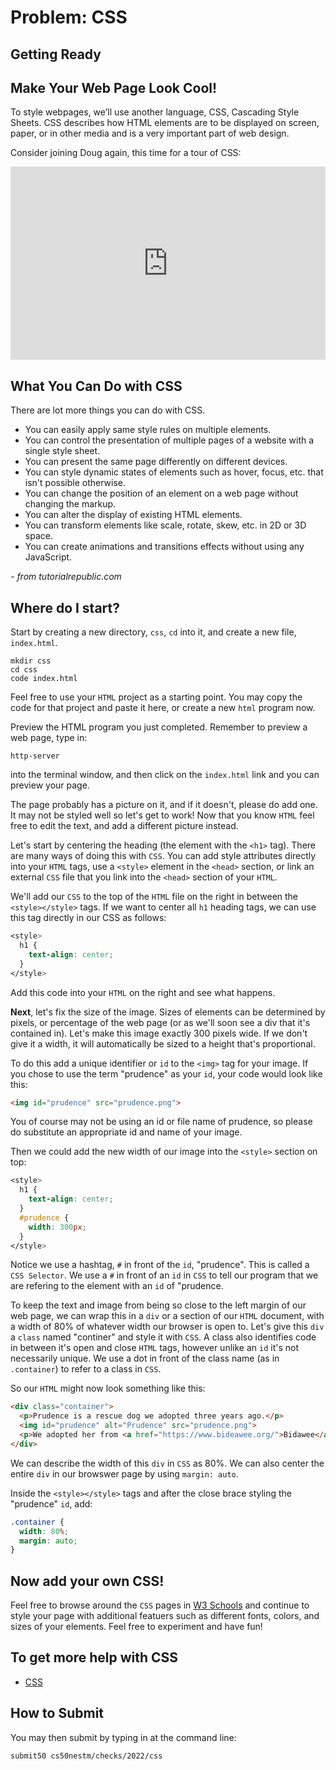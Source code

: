 # Problem: CSS

## Getting Ready

## Make Your Web Page Look Cool!

To style webpages, we’ll use another language, CSS, Cascading Style Sheets. CSS describes how HTML elements are to be displayed on screen, paper, or in other media and is a very important part of web design.

Consider joining Doug again, this time for a tour of CSS:

<style type="text/css">
.iframe_container {
	position: relative;
	padding-bottom: 56.25%; 
	padding-top: 25px;
	height: 0;
	margin-bottom: 30px;
}

.iframe_container iframe {
	position: absolute;
	top: 0;
	left: 0;
	width: 100%;
	height: 100%;
}
</style>

<div class="iframe_container">
  <iframe src="https://www.youtube.com/embed/Ub3FKU21ubk?modestbranding=1&amp;rel=0&amp;showinfo=0" frameborder="0" allow="accelerometer; autoplay; encrypted-media; gyroscope; picture-in-picture" allowfullscreen=""> </iframe>
</div>

## What You Can Do with CSS

There are lot more things you can do with CSS.

* You can easily apply same style rules on multiple elements.
* You can control the presentation of multiple pages of a website with a single style sheet.
* You can present the same page differently on different devices.
* You can style dynamic states of elements such as hover, focus, etc. that isn't possible otherwise.
* You can change the position of an element on a web page without changing the markup.
* You can alter the display of existing HTML elements.
* You can transform elements like scale, rotate, skew, etc. in 2D or 3D space.
* You can create animations and transitions effects without using any JavaScript.

*- from tutorialrepublic.com*

## Where do I start?

Start by creating a new directory, `css`, `cd` into it, and create a new file, `index.html`.

```
mkdir css
cd css
code index.html
```

Feel free to use your `HTML` project as a starting point. You may copy the code for that project and paste it here, or create a new `html` program now.

Preview the HTML program you just completed. Remember to preview a web page, type in:

```
http-server
```

into the terminal window, and then click on the `index.html` link and you can preview your page.

The page probably has a picture on it, and if it doesn't, please do add one. It may not be styled well so let's get to work! Now that you know `HTML` feel free to edit the text, and add a different picture instead.

Let's start by centering the heading (the element with the `<h1>` tag). There are many ways of doing this with `CSS`. You can add style attributes directly into your `HTML` tags, use a `<style>` element in the `<head>` section, or link an external `CSS` file that you link into the `<head>` section of your `HTML`. 

We'll add our `CSS` to the top of the `HTML` file on the right in between the `<style></style>` tags. If we want to center all `h1` heading tags, we can use this tag directly in our CSS as follows:

```css
<style>
  h1 {
    text-align: center;
  }
</style> 
```

Add this code into your `HTML` on the right and see what happens.

**Next**, let's fix the size of the image. Sizes of elements can be determined by pixels, or percentage of the web page (or as we'll soon see a div that it's contained in). Let's make this image exactly 300 pixels wide. If we don't give it a width, it will automatically be sized to a height that's proportional.

To do this add a unique identifier or `id` to the `<img>` tag for your image. If you chose to use the term "prudence" as your `id`, your code would look like this:

```html
<img id="prudence" src="prudence.png">
```

You of course may not be using an id or file name of prudence, so please do substitute an appropriate id and name of your image.

Then we could add the new width of our image into the `<style>` section on top:

```css
<style>
  h1 {
    text-align: center;
  }
  #prudence {
    width: 300px;
  }
</style> 
```

Notice we use a hashtag, `#` in front of the `id`, "prudence". This is called a `CSS Selector`. We use a `#` in front of an `id` in `CSS` to tell our program that we are refering to the element with an `id` of "prudence.

To keep the text and image from being so close to the left margin of our web page, we can wrap this in a `div` or a section of our `HTML` document, with a width of 80% of whatever width our browser is open to. Let's give this `div` a `class` named "continer" and style it with `CSS`. A class also identifies code in between it's open and close `HTML` tags, however unlike an `id` it's not necessarily unique. We use a dot in front of the class name (as in `.container`) to refer to a class in `CSS`.

So our `HTML` might now look something like this:

```html
<div class="container">
  <p>Prudence is a rescue dog we adopted three years ago.</p>
  <img id="prudence" alt="Prudence" src="prudence.png">
  <p>We adopted her from <a href="https://www.bideawee.org/">Bidawee</a>.</p>
</div>       
```

We can describe the width of this `div` in `CSS` as 80%. We can also center the entire `div` in our browswer page by using `margin: auto`. 

Inside the `<style></style>` tags and after the close brace styling the "prudence" `id`, add:

```css
.container {
  width: 80%;
  margin: auto;
}
```
## Now add your own CSS!

Feel free to browse around the `CSS` pages in [W3 Schools](https://www.w3schools.com/css/) and continue to style your page with additional featuers such as different fonts, colors, and sizes of your elements. Feel free to experiment and have fun!


## To get more help with CSS

* [CSS](https://www.w3schools.com/css/)

## How to Submit

You may then submit by typing in at the command line:

```
submit50 cs50nestm/checks/2022/css
```


